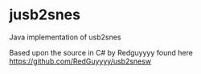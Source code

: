# jusb2snes
Java implementation of usb2snes

Based upon the source in C# by Redguyyyy found here https://github.com/RedGuyyyy/usb2snesw